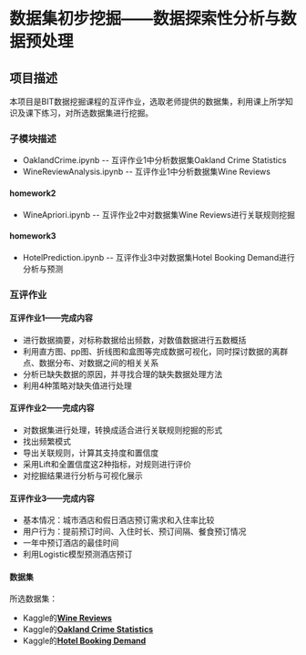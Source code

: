 # 数据集初步挖掘——数据探索性分析与数据预处理

## 项目描述

本项目是BIT数据挖掘课程的互评作业，选取老师提供的数据集，利用课上所学知识及课下练习，对所选数据集进行挖掘。

### 子模块描述

* OaklandCrime.ipynb -- 互评作业1中分析数据集Oakland Crime Statistics
* WineReviewAnalysis.ipynb -- 互评作业1中分析数据集Wine Reviews

#### homework2

* WineApriori.ipynb -- 互评作业2中对数据集Wine Reviews进行关联规则挖掘

#### homework3

* HotelPrediction.ipynb -- 互评作业3中对数据集Hotel Booking Demand进行分析与预测

### 互评作业

#### 互评作业1——完成内容

- 进行数据摘要，对标称数据给出频数，对数值数据进行五数概括
- 利用直方图、pp图、折线图和盒图等完成数据可视化，同时探讨数据的离群点、数据分布、对数据之间的相关关系
- 分析已缺失数据的原因，并寻找合理的缺失数据处理方法
- 利用4种策略对缺失值进行处理

#### 互评作业2——完成内容

- 对数据集进行处理，转换成适合进行关联规则挖掘的形式
- 找出频繁模式
- 导出关联规则，计算其支持度和置信度
- 采用Lift和全置信度这2种指标，对规则进行评价
- 对挖掘结果进行分析与可视化展示

#### 互评作业3——完成内容

- 基本情况：城市酒店和假日酒店预订需求和入住率比较
- 用户行为：提前预订时间、入住时长、预订间隔、餐食预订情况
- 一年中预订酒店的最佳时间
- 利用Logistic模型预测酒店预订

#### 数据集

所选数据集：

* Kaggle的[**Wine Reviews**](https://www.kaggle.com/zynicide/wine-reviews)
* Kaggle的[**Oakland Crime Statistics**](https://www.kaggle.com/cityofoakland/oakland-crime-statistics-2011-to-2016)
* Kaggle的[**Hotel Booking Demand**](https://www.kaggle.com/jessemostipak/hotel-booking-demand)
